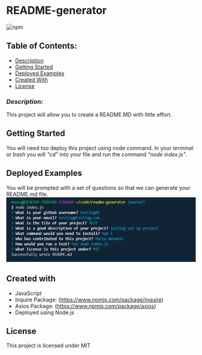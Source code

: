 # README-generator 
![npm](https://img.shields.io/static/v1?label=License&message=MIT&color=9cf)

## Table of Contents:
* [Description](###-*Description:*)
* [Getting Started](###-**Getting-Started**)
* [Deployed Examples](##-**Deployed-Examples**)
* [Created With](##-**Created-with**)
* [License](##-**License**)

### *Description:*
This project will allow you to create a README.MD with little effort.

## **Getting Started**

You will need too deploy this project using node command. In your *terminal* or *bash* you will *"cd"* into your file and run the command *"node index.js"*.

## **Deployed Examples**
You will be prompted with a set of questions so that we can generate your README.md file.
![Initial Deployment](/img/readme.PNG)

## **Created with**
* JavaScript 
* Inquire Package: (https://www.npmjs.com/package/inquire)
* Axios Package: (https://www.npmjs.com/package/axios)
* Deployed using Node.js

## **License**

This project is licensed under MIT













